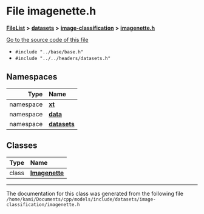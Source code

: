 

# File imagenette.h



[**FileList**](files.md) **>** [**datasets**](dir_29ff4802398ba4a572b958e731c7adb4.md) **>** [**image-classification**](dir_9d21d6f83a70094db43fe94b096ae893.md) **>** [**imagenette.h**](imagenette_8h.md)

[Go to the source code of this file](imagenette_8h_source.md)



* `#include "../base/base.h"`
* `#include "../../headers/datasets.h"`













## Namespaces

| Type | Name |
| ---: | :--- |
| namespace | [**xt**](namespacext.md) <br> |
| namespace | [**data**](namespacext_1_1data.md) <br> |
| namespace | [**datasets**](namespacext_1_1data_1_1datasets.md) <br> |


## Classes

| Type | Name |
| ---: | :--- |
| class | [**Imagenette**](classxt_1_1data_1_1datasets_1_1Imagenette.md) <br> |



















































------------------------------
The documentation for this class was generated from the following file `/home/kami/Documents/cpp/models/include/datasets/image-classification/imagenette.h`

